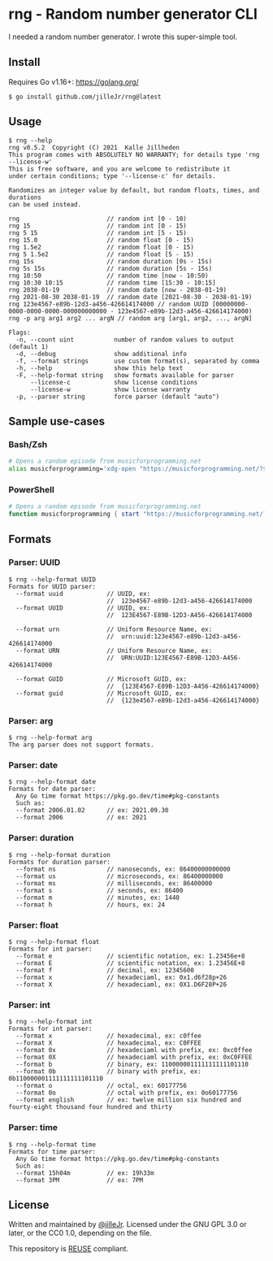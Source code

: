 <!--
SPDX-FileCopyrightText: 2021 Kalle Jillheden

SPDX-License-Identifier: CC0-1.0
-->

# rng - Random number generator CLI

I needed a random number generator. I wrote this super-simple tool.

## Install

Requires Go v1.16+: <https://golang.org/>

```console
$ go install github.com/jilleJr/rng@latest
```

## Usage

```console
$ rng --help
rng v0.5.2  Copyright (C) 2021  Kalle Jillheden
This program comes with ABSOLUTELY NO WARRANTY; for details type 'rng --license-w'
This is free software, and you are welcome to redistribute it
under certain conditions; type '--license-c' for details.

Randomizes an integer value by default, but random floats, times, and durations
can be used instead.

rng                        // random int [0 - 10)
rng 15                     // random int [0 - 15)
rng 5 15                   // random int [5 - 15)
rng 15.0                   // random float [0 - 15)
rng 1.5e2                  // random float [0 - 15)
rng 5 1.5e2                // random float [5 - 15)
rng 15s                    // random duration [0s - 15s)
rng 5s 15s                 // random duration [5s - 15s)
rng 10:50                  // random time [now - 10:50)
rng 10:30 10:15            // random time [15:30 - 10:15]
rng 2038-01-19             // random date [now - 2038-01-19)
rng 2021-08-30 2038-01-19  // random date [2021-08-30 - 2038-01-19)
rng 123e4567-e89b-12d3-a456-426614174000 // random UUID [00000000-0000-0000-0000-000000000000 - 123e4567-e89b-12d3-a456-426614174000)
rng -p arg arg1 arg2 ... argN // random arg [arg1, arg2, ..., argN]

Flags:
  -n, --count uint           number of random values to output (default 1)
  -d, --debug                show additional info
  -f, --format strings       use custom format(s), separated by comma
  -h, --help                 show this help text
  -F, --help-format string   show formats available for parser
      --license-c            show license conditions
      --license-w            show license warranty
  -p, --parser string        force parser (default "auto")
```

## Sample use-cases

### Bash/Zsh

```bash
# Opens a random episode from musicforprogramming.net
alias musicforprogramming='xdg-open "https://musicforprogramming.net/?$(rng 1 63 -f english | tr -d -)"'
```

### PowerShell

```powershell
# Opens a random episode from musicforprogramming.net
function musicforprogramming { start "https://musicforprogramming.net/?$((rng 1 63 -f english).Replace('-',''))" }
```

## Formats

### Parser: UUID

```console
$ rng --help-format UUID
Formats for UUID parser:
  --format uuid            // UUID, ex:
                           //  123e4567-e89b-12d3-a456-426614174000
  --format UUID            // UUID, ex:
                           //  123E4567-E89B-12D3-A456-426614174000

  --format urn             // Uniform Resource Name, ex:
                           //  urn:uuid:123e4567-e89b-12d3-a456-426614174000
  --format URN             // Uniform Resource Name, ex:
                           //  URN:UUID:123E4567-E89B-12D3-A456-426614174000

  --format GUID            // Microsoft GUID, ex:
                           //  {123E4567-E89B-12D3-A456-426614174000}
  --format guid            // Microsoft GUID, ex:
                           //  {123e4567-e89b-12d3-a456-426614174000}

```

### Parser: arg

```console
$ rng --help-format arg
The arg parser does not support formats.

```

### Parser: date

```console
$ rng --help-format date
Formats for date parser:
  Any Go time format https://pkg.go.dev/time#pkg-constants
  Such as:
  --format 2006.01.02      // ex: 2021.09.30
  --format 2006            // ex: 2021

```

### Parser: duration

```console
$ rng --help-format duration
Formats for duration parser:
  --format ns              // nanoseconds, ex: 86400000000000
  --format us              // microseconds, ex: 86400000000
  --format ms              // milliseconds, ex: 86400000
  --format s               // seconds, ex: 86400
  --format m               // minutes, ex: 1440
  --format h               // hours, ex: 24

```

### Parser: float

```console
$ rng --help-format float
Formats for int parser:
  --format e               // scientific notation, ex: 1.23456e+8
  --format E               // scientific notation, ex: 1.23456E+8
  --format f               // decimal, ex: 12345600
  --format x               // hexadeciaml, ex: 0x1.d6f28p+26
  --format X               // hexadeciaml, ex: 0X1.D6F28P+26

```

### Parser: int

```console
$ rng --help-format int
Formats for int parser:
  --format x               // hexadecimal, ex: c0ffee
  --format X               // hexadecimal, ex: C0FFEE
  --format 0x              // hexadeciaml with prefix, ex: 0xc0ffee
  --format 0X              // hexadeciaml with prefix, ex: 0xC0FFEE
  --format b               // binary, ex: 110000001111111111101110
  --format 0b              // binary with prefix, ex: 0b110000001111111111101110
  --format o               // octal, ex: 60177756
  --format 0o              // octal with prefix, ex: 0o60177756
  --format english         // ex: twelve million six hundred and fourty-eight thousand four hundred and thirty

```

### Parser: time

```console
$ rng --help-format time
Formats for time parser:
  Any Go time format https://pkg.go.dev/time#pkg-constants
  Such as:
  --format 15h04m          // ex: 19h33m
  --format 3PM             // ex: 7PM

```

## License

Written and maintained by [@jilleJr](https://github.com/jilleJr).
Licensed under the GNU GPL 3.0 or later, or the CC0 1.0, depending on the file.

This repository is [REUSE](https://reuse.software/) compliant.
